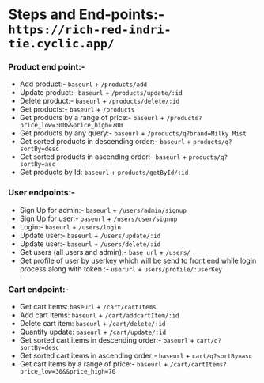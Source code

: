 # Steps and End-points:- `https://rich-red-indri-tie.cyclic.app/`

### Product end point:-
  - Add product:- `baseurl` + `/products/add`
  - Update product:- `baseurl` + `/products/update/:id`
  - Delete product:- `baseurl` + `/products/delete/:id`
  - Get products:-  `baseurl` + `/products`
  - Get products by a range of price:- `baseurl` + `/products?price_low=300&&price_high=700`
  - Get products by any query:- `baseurl` + `/products/q?brand=Milky Mist`
  - Get sorted products in descending order:-  `baseurl` + `products/q?sortBy=desc`
  - Get sorted products in ascending order:-  `baseurl` + `products/q?sortBy=asc`
  - Get products by Id: `baseurl` + `products/getById/:id`


### User endpoints:-
  - Sign Up for admin:- `baseurl` + `/users/admin/signup`
  - Sign Up for user:- `baseurl` + `/users/user/signup`
  - Login:- `baseurl` + `/users/login`
  - Update user:- `baseurl` + `/users/update/:id`
  - Update user:- `baseurl` + `/users/delete/:id`
  - Get users (all users and admin):- `base url` + `/users/`
  - Get profile of user by userkey which will be send to front end while login process along with token :- `userurl` + `users/profile/:userKey`

### Cart endpoint:- 
  - Get cart items: `baseurl` + `/cart/cartItems`
  - Add cart items: `baseurl` + `/cart/addcartItem/:id`
  - Delete cart item: `baseurl` + `/cart/delete/:id`
  - Quantity update: `baseurl` + `/cart/update/:id`
  - Get sorted cart items in descending order:-  `baseurl` + `cart/q?sortBy=desc`
  - Get sorted cart items in ascending order:-  `baseurl` + `cart/q?sortBy=asc`
  - Get cart items by a range of price:- `baseurl` + `/cart/cartItems?price_low=30&&price_high=70`